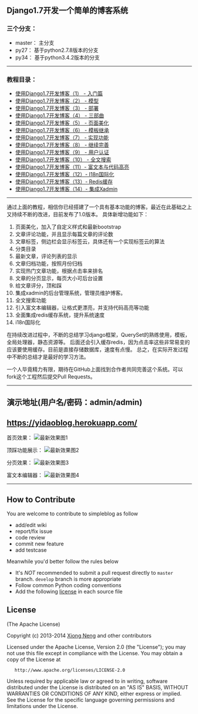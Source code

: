 ﻿## Django1.7开发一个简单的博客系统

### 三个分支：

* master： 主分支
* py27：   基于python2.7.8版本的分支
* py34：   基于python3.4.2版本的分支

------------------------------------------
### 教程目录：

* [使用Django1.7开发博客（1） - 入门篇](http://yidao620c.github.io/2015/04/20/simpleblog-01.html)
* [使用Django1.7开发博客（2） - 模型](http://yidao620c.github.io/2015/04/20/simpleblog-02.html)
* [使用Django1.7开发博客（3） - 部署](http://yidao620c.github.io/2015/04/20/simpleblog-03.html)
* [使用Django1.7开发博客（4） - 三部曲](http://yidao620c.github.io/2015/04/20/simpleblog-04.html)
* [使用Django1.7开发博客（5） - 页面美化](http://yidao620c.github.io/2015/04/21/simpleblog-05.html)
* [使用Django1.7开发博客（6） - 模板继承](http://yidao620c.github.io/2015/04/21/simpleblog-06.html)
* [使用Django1.7开发博客（7） - 实现功能](http://yidao620c.github.io/2015/04/21/simpleblog-07.html)
* [使用Django1.7开发博客（8） - 继续完善](http://yidao620c.github.io/2015/04/21/simpleblog-08.html)
* [使用Django1.7开发博客（9） - 用户认证](http://yidao620c.github.io/2015/04/21/simpleblog-09.html)
* [使用Django1.7开发博客（10） - 全文搜索](http://yidao620c.github.io/2015/04/21/simpleblog-10.html)
* [使用Django1.7开发博客（11）- 富文本与代码高亮](http://yidao620c.github.io/2015/04/21/simpleblog-11.html)
* [使用Django1.7开发博客（12）- I18n国际化](http://yidao620c.github.io/2015/04/21/simpleblog-12.html)
* [使用Django1.7开发博客（13）- Redis缓存](http://yidao620c.github.io/2015/04/21/simpleblog-13.html)
* [使用Django1.7开发博客（14）- 集成Xadmin](http://yidao620c.github.io/2015/04/21/simpleblog-14.html)

------------------------------------------

通过上面的教程，相信你已经搭建了一个具有基本功能的博客。最近在此基础之上又持续不断的改进，目前发布了1.0版本。
具体新增功能如下：

1. 页面美化，加入了自定义样式和最新bootstrap
2. 文章评论功能，并且显示每篇文章的评论数
3. 文章标签，侧边栏会显示标签云，具体还有一个实现标签云的算法
4. 分类目录
5. 最新文章，评论列表的显示
6. 文章归档功能，按照月份归档
7. 实现热门文章功能，根据点击率来排名
8. 文章的分页显示，每页大小可后台设置
9. 给文章评分，顶和踩
10. 集成xadmin的后台管理系统，管理员维护博客。
11. 全文搜索功能
12. 引入富文本编辑器，让格式更漂亮，并支持代码高亮等功能
13. 全面集成redis缓存系统，提升系统速度
14. i18n国际化

在持续改进过程中，不断的总结学习django框架，QuerySet的熟练使用，模板，全局处理器，静态资源等。
后面还会引入缓存redis，因为点击率这些非常易变的应该要使用缓存。目前是直接存储数据库，速度有点慢。
总之，在实际开发过程中不断的总结才是最好的学习方法。

一个人毕竟精力有限，期待在GitHub上面找到合作者共同完善这个系统。可以fork这个工程然后提交Pull Requests。

------------------------------------------
## 演示地址(用户名/密码：admin/admin)
https://yidaoblog.herokuapp.com/
------------------------------------------

首页效果：
![最新效果图1](http://yidaospace.qiniudn.com/simple001.jpg "最新效果图1")

顶踩功能展示：
![最新效果图2](http://yidaospace.qiniudn.com/simple002.jpg "最新效果图2")

分页效果：
![最新效果图3](http://yidaospace.qiniudn.com/simple003.jpg "最新效果图3")

富文本编辑器：
![最新效果图4](http://yidaospace.qiniudn.com/simple004.jpg "最新效果图4")

-----------------------------------------------------
## How to Contribute

You are welcome to contribute to simpleblog as follow

* add/edit wiki
* report/fix issue
* code review
* commit new feature
* add testcase

Meanwhile you'd better follow the rules below

* It's *NOT* recommended to submit a pull request directly to `master` branch. `develop` branch is more appropriate
* Follow common Python coding conventions
* Add the following [license](#license) in each source file

## License

(The Apache License)

Copyright (c) 2013-2014 [Xiong Neng](http://yidao620c.github.io/) and other contributors

Licensed under the Apache License, Version 2.0 (the "License"); you may not use this file except in compliance with the License. You may obtain a copy of the License at

       http://www.apache.org/licenses/LICENSE-2.0

Unless required by applicable law or agreed to in writing, software distributed under the License is distributed on an "AS IS" BASIS, WITHOUT WARRANTIES OR CONDITIONS OF ANY KIND, either express or implied. See the License for the specific language governing permissions and limitations under the License.
